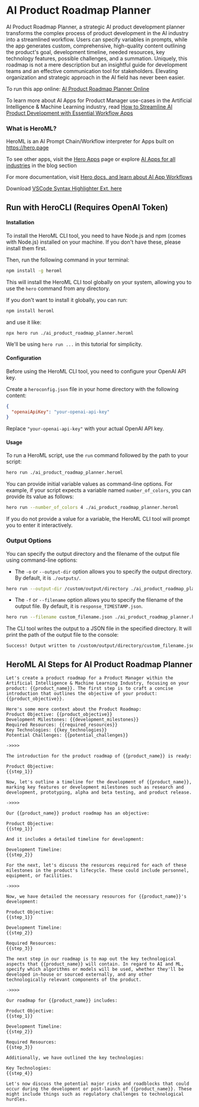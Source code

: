 # AI Product Roadmap Planner

AI Product Roadmap Planner, a strategic AI product development planner transforms the complex process of product development in the AI industry into a streamlined workflow. Users can specify variables in prompts, while the app generates custom, comprehensive, high-quality content outlining the product's goal, development timeline, needed resources, key technology features, possible challenges, and a summation. Uniquely, this roadmap is not a mere description but an insightful guide for development teams and an effective communication tool for stakeholders. Elevating organization and strategic approach in the AI field has never been easier.

To run this app online: [AI Product Roadmap Planner Online](https://hero.page/app/ai-product-roadmap-planner-strategic-ai-product-development-planner/XU5Sxvo4HUz5ruGK0DZp)

To learn more about AI Apps for Product Manager use-cases in the Artificial Intelligence & Machine Learning industry, read [How to Streamline AI Product Development with Essential Workflow Apps](https://hero.page/blog/ai/artificial-intelligence-and-machine-learning/how-to-streamline-ai-product-development-with-essential-workflow-apps/170733)

### What is HeroML?
HeroML is an AI Prompt Chain/Workflow interpreter for Apps built on https://hero.page 

To see other apps, visit the [Hero Apps](https://hero.page/apps) page or explore [AI Apps for all industries](https://hero.page/blog) in the blog section

For more documentation, visit [Hero docs, and learn about AI App Workflows](https://hero.page/tutorials/introduction-to-heroml)

Download [VSCode Syntax Highlighter Ext. here](https://marketplace.visualstudio.com/items?itemName=hero-page.heroml)

## Run with HeroCLI (Requires OpenAI Token)

#### Installation

To install the HeroML CLI tool, you need to have Node.js and npm (comes with Node.js) installed on your machine. If you don't have these, please install them first. 

Then, run the following command in your terminal:

```bash
npm install -g heroml
```

This will install the HeroML CLI tool globally on your system, allowing you to use the `hero` command from any directory.

If you don't want to install it globally, you can run:

```bash
npm install heroml
```

and use it like:

```bash
npx hero run ./ai_product_roadmap_planner.heroml
```

We'll be using `hero run ...` in this tutorial for simplicity.

#### Configuration

Before using the HeroML CLI tool, you need to configure your OpenAI API key. 

Create a `heroconfig.json` file in your home directory with the following content:

```json
{
  "openaiApiKey": "your-openai-api-key"
}
```

Replace `"your-openai-api-key"` with your actual OpenAI API key.

#### Usage

To run a HeroML script, use the `run` command followed by the path to your script:

```bash
hero run ./ai_product_roadmap_planner.heroml
```

You can provide initial variable values as command-line options. For example, if your script expects a variable named `number_of_colors`, you can provide its value as follows:

```bash
hero run --number_of_colors 4 ./ai_product_roadmap_planner.heroml
```

If you do not provide a value for a variable, the HeroML CLI tool will prompt you to enter it interactively.

### Output Options

You can specify the output directory and the filename of the output file using command-line options:

- The `-o` or `--output-dir` option allows you to specify the output directory. By default, it is `./outputs/`.

```bash
hero run --output-dir /custom/output/directory ./ai_product_roadmap_planner.heroml
```

- The `-f` or `--filename` option allows you to specify the filename of the output file. By default, it is `response_TIMESTAMP.json`.

```bash
hero run --filename custom_filename.json ./ai_product_roadmap_planner.heroml
```

The CLI tool writes the output to a JSON file in the specified directory. It will print the path of the output file to the console:

```bash
Success! Output written to /custom/output/directory/custom_filename.json
```


## HeroML AI Steps for AI Product Roadmap Planner
```
Let's create a product roadmap for a Product Manager within the Artificial Intelligence & Machine Learning Industry, focusing on your product: {{product_name}}. The first step is to craft a concise introduction that outlines the objective of your product: {{product_objective}}. 

Here's some more context about the Product Roadmap:
Product Objective: {{product_objective}}
Development Milestones: {{development_milestones}}
Required Resources: {{required_resources}}
Key Technologies: {{key_technologies}}
Potential Challenges: {{potential_challenges}}

->>>>

The introduction for the product roadmap of {{product_name}} is ready:

Product Objective:
{{step_1}}

Now, let's outline a timeline for the development of {{product_name}}, marking key features or development milestones such as research and development, prototyping, alpha and beta testing, and product release.

->>>>

Our {{product_name}} product roadmap has an objective:

Product Objective:
{{step_1}}

And it includes a detailed timeline for development:

Development Timeline:
{{step_2}}

For the next, let's discuss the resources required for each of these milestones in the product's lifecycle. These could include personnel, equipment, or facilities.

->>>>

Now, we have detailed the necessary resources for {{product_name}}'s development:

Product Objective:
{{step_1}}

Development Timeline:
{{step_2}}

Required Resources:
{{step_3}}

The next step in our roadmap is to map out the key technological aspects that {{product_name}} will contain. In regard to AI and ML, specify which algorithms or models will be used, whether they'll be developed in-house or sourced externally, and any other technologically relevant components of the product.

->>>>

Our roadmap for {{product_name}} includes:

Product Objective:
{{step_1}}

Development Timeline:
{{step_2}}

Required Resources:
{{step_3}}

Additionally, we have outlined the key technologies:

Key Technologies:
{{step_4}}

Let's now discuss the potential major risks and roadblocks that could occur during the development or post-launch of {{product_name}}. These might include things such as regulatory challenges to technological hurdles.


```

